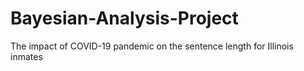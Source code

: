 # Bayesian-Analysis-Project
The impact of COVID-19 pandemic on the sentence length for Illinois inmates
